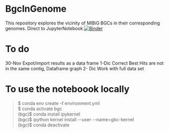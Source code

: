 # BgcInGenome
This repository explores the vicinity of MIBiG BGCs in their corresponding genomes.
Direct to JupyterNotebook [![Binder](https://mybinder.org/badge_logo.svg)](https://mybinder.org/v2/gh/nselem/BgcInGenome/main?filepath=index.ipynb)

# To do
30-Nov Expot/import results as a data frame 
1-Dic Correct Best Hits are not in the same contig, Dataframe graph
2- Dic Work with full data set


# To use the noteboook locally
> $ conda env create -f environment.yml  
> $ conda activate bgc   
> (bgc)$ conda install ipykernel  
> (bgc)$ ipython kernel install --user --name=gbc-kernel  
> (bgc)$ conda deactivate   
